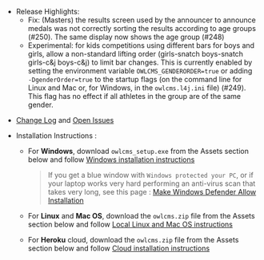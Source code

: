 * Release Highlights: 
  * Fix: (Masters) the results screen used by the announcer to announce medals was not correctly sorting the results according to age groups (#250).  The same display now shows the age group (#248)
  * Experimental: for kids competitions using different bars for boys and girls, allow a non-standard lifting order (girls-snatch boys-snatch girls-c&j boys-c&j) to limit bar changes. This is currently enabled by setting the environment variable `OWLCMS_GENDERORDER=true` or adding <nobr>`-DgenderOrder=true`</nobr> to the startup flags (on the command line for Linux and Mac or, for Windows, in the `owlcms.l4j.ini` file) (#249).  This flag has no effect if all athletes in the group are of the same gender.
- [Change Log](https://github.com/jflamy/owlcms4/issues?q=is%3Aissue+is%3Aclosed+sort%3Aupdated-desc) and [Open Issues](https://github.com/jflamy/owlcms4/projects/1)

- Installation Instructions :
  - For **Windows**, download `owlcms_setup.exe` from the Assets section below and follow [Windows installation instructions](https://jflamy.github.io/owlcms4/#/LocalWindowsSetup.md) 
    
    > If you get a blue window with `Windows protected your PC`, or if your laptop works very hard performing an anti-virus scan that takes very long, see this page : [Make Windows Defender Allow Installation](https://jflamy.github.io/owlcms4/#/DefenderOff)
  - For **Linux** and **Mac OS**, download the `owlcms.zip` file from the Assets section below and follow [Local Linux and Mac OS instructions](https://jflamy.github.io/owlcms4/#/LocalLinuxMacSetup.md) 
  - For **Heroku** cloud, download the `owlcms.zip` file from the Assets section below and follow [Cloud installation instructions](https://jflamy.github.io/owlcms4/#/Heroku.md)
